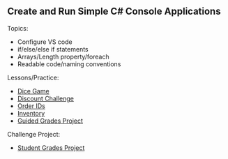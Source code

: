 ## Create and Run Simple C# Console Applications

Topics:

- Configure VS code
- if/else/else if statements
- Arrays/Length property/foreach
- Readable code/naming conventions

Lessons/Practice:

- [Dice Game](./DiceGame/)
- [Discount Challenge](./discountChallenge/)
- [Order IDs](./orderIDs)
- [Inventory](./inventory)
- [Guided Grades Project](./guided-project-foreach/)

Challenge Project:

- [Student Grades Project](./grades-challenge-project/ChallengeProject/Starter/Program.cs)
